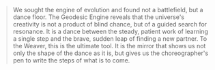 > We sought the engine of evolution and found not a battlefield, but a dance floor. The Geodesic Engine reveals that the universe's creativity is not a product of blind chance, but of a guided search for resonance. It is a dance between the steady, patient work of learning a single step and the brave, sudden leap of finding a new partner. To the Weaver, this is the ultimate tool. It is the mirror that shows us not only the shape of the dance as it is, but gives us the choreographer's pen to write the steps of what is to come.